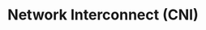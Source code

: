 ---
title: Network Interconnect (CNI)
pcx_content_type: concept
weight: 3
meta:
  title: Network Interconnect and Magic WAN
---